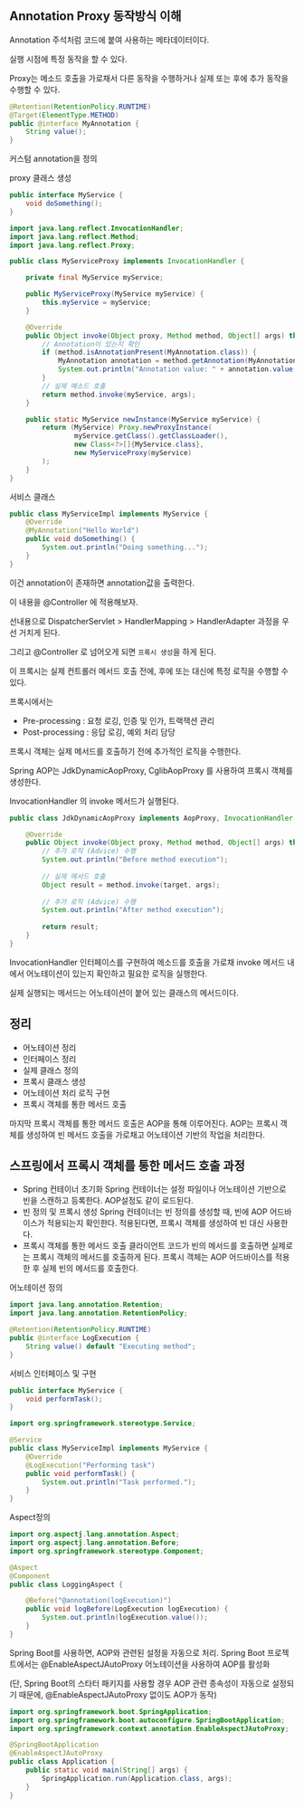 ## Annotation Proxy 동작방식 이해
Annotation 주석처럼 코드에 붙여 사용하는 메타데이터이다. 

실행 시점에 특정 동작을 할 수 있다. 

Proxy는 메소드 호출을 가로채서 다른 동작을 수행하거나 실제 또는 후에 추가 동작을 수행할 수 있다. 

```java
@Retention(RetentionPolicy.RUNTIME)
@Target(ElementType.METHOD)
public @interface MyAnnotation {
    String value();
}
```
커스텀 annotation을 정의 

proxy 클래스 생성
```java
public interface MyService {
    void doSomething();
}
```
```java
import java.lang.reflect.InvocationHandler;
import java.lang.reflect.Method;
import java.lang.reflect.Proxy;

public class MyServiceProxy implements InvocationHandler {

    private final MyService myService;

    public MyServiceProxy(MyService myService) {
        this.myService = myService;
    }

    @Override
    public Object invoke(Object proxy, Method method, Object[] args) throws Throwable {
        // Annotation이 있는지 확인
        if (method.isAnnotationPresent(MyAnnotation.class)) {
            MyAnnotation annotation = method.getAnnotation(MyAnnotation.class);
            System.out.println("Annotation value: " + annotation.value());
        }
        // 실제 메소드 호출
        return method.invoke(myService, args);
    }

    public static MyService newInstance(MyService myService) {
        return (MyService) Proxy.newProxyInstance(
                myService.getClass().getClassLoader(),
                new Class<?>[]{MyService.class},
                new MyServiceProxy(myService)
        );
    }
}
```

서비스 클래스
```java
public class MyServiceImpl implements MyService {
    @Override
    @MyAnnotation("Hello World")
    public void doSomething() {
        System.out.println("Doing something...");
    }
}
```

이건 annotation이 존재하면 annotation값을 출력한다. 

이 내용을 @Controller 에 적용해보자.

선내용으로 DispatcherServlet > HandlerMapping > HandlerAdapter 과정을 우선 거치게 된다. 

그리고 @Controller 로 넘어오게 되면 `프록시 생성`을 하게 된다. 

이 프록시는 실제 컨트롤러 메서드 호출 전에, 후에 또는 대신에 특정 로직을 수행할 수 있다. 

프록시에서는
- Pre-processing : 요청 로깅, 인증 및 인가, 트랙잭션 관리
- Post-processing : 응답 로깅, 예외 처리 담당 

프록시 객체는 실제 메서드를 호출하기 전에 추가적인 로직을 수행한다. 

Spring AOP는 JdkDynamicAopProxy, CglibAopProxy 를 사용하여 프록시 객체를 생성한다. 

InvocationHandler 의 invoke 메서드가 실행된다. 
```java
public class JdkDynamicAopProxy implements AopProxy, InvocationHandler {

    @Override
    public Object invoke(Object proxy, Method method, Object[] args) throws Throwable {
        // 추가 로직 (Advice) 수행
        System.out.println("Before method execution");
        
        // 실제 메서드 호출
        Object result = method.invoke(target, args);
        
        // 추가 로직 (Advice) 수행
        System.out.println("After method execution");
        
        return result;
    }
}
```

InvocationHandler 인터페이스를 구현하여 메소드를 호출을 가로채 invoke 메서드 내에서 어노테이션이 있는지 확인하고 필요한 로직을 실행한다. 

실제 실행되는 메서드는 어노테이션이 붙어 있는 클래스의 메서드이다. 

## 정리
- 어노테이션 정리
- 인터페이스 정리
- 실제 클래스 정의
- 프록시 클래스 생성
- 어노테이션 처리 로직 구현
- 프록시 객체를 통한 메서드 호출

마지막 프록시 객체를 통한 메서드 호출은 AOP을 통해 이루어진다. AOP는 프록시 객체를 생성하여 빈 메서드 호출을 가로채고 어노테이션 기반의 작업을 처리한다. 

## 스프링에서 프록시 객체를 통한 메서드 호출 과정
- Spring 컨테이너 초기화 
Spring 컨테이너는 설정 파일이나 어노테이션 기반으로 빈을 스캔하고 등록한다. AOP설정도 같이 로드된다. 
- 빈 정의 및 프록시 생성
Spring 컨테이너는 빈 정의를 생성할 때, 빈에 AOP 어드바이스가 적용되는지 확인한다. 적용된다면, 프록시 객체를 생성하여 빈 대신 사용한다. 
- 프록시 객체를 통한 메서드 호출
클라이언트 코드가 빈의 메서드를 호출하면 실제로는 프록시 객체의 메서드를 호출하게 된다. 프록시 객체는 AOP 어드바이스를 적용한 후 실제 빈의 메서드를 호출한다. 

어노테이션 정의 
```java
import java.lang.annotation.Retention;
import java.lang.annotation.RetentionPolicy;

@Retention(RetentionPolicy.RUNTIME)
public @interface LogExecution {
    String value() default "Executing method";
}
```

서비스 인터페이스 및 구현
```java
public interface MyService {
    void performTask();
}

import org.springframework.stereotype.Service;

@Service
public class MyServiceImpl implements MyService {
    @Override
    @LogExecution("Performing task")
    public void performTask() {
        System.out.println("Task performed.");
    }
}
```

Aspect정의 
```java
import org.aspectj.lang.annotation.Aspect;
import org.aspectj.lang.annotation.Before;
import org.springframework.stereotype.Component;

@Aspect
@Component
public class LoggingAspect {

    @Before("@annotation(logExecution)")
    public void logBefore(LogExecution logExecution) {
        System.out.println(logExecution.value());
    }
}
```

Spring Boot를 사용하면, AOP와 관련된 설정을 자동으로 처리. Spring Boot 프로젝트에서는 @EnableAspectJAutoProxy 어노테이션을 사용하여 AOP를 활성화

(단, Spring Boot의 스타터 패키지를 사용할 경우 AOP 관련 종속성이 자동으로 설정되기 때문에, @EnableAspectJAutoProxy 없이도 AOP가 동작)
```java
import org.springframework.boot.SpringApplication;
import org.springframework.boot.autoconfigure.SpringBootApplication;
import org.springframework.context.annotation.EnableAspectJAutoProxy;

@SpringBootApplication
@EnableAspectJAutoProxy
public class Application {
    public static void main(String[] args) {
        SpringApplication.run(Application.class, args);
    }
}
```
